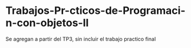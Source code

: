 # Trabajos-Pr-cticos-de-Programaci-n-con-objetos-II
Se agregan a partir del TP3, sin incluir el trabajo practico final
